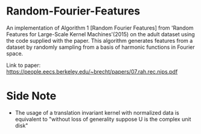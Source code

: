 # Random-Fourier-Features
An implementation of Algorithm 1 [Random Fourier Features] from 'Random Features for Large-Scale Kernel Machines'(2015) on the adult dataset using the code supplied with the paper. This algorithm generates features from a dataset by randomly sampling from a basis of harmonic functions in Fourier space.

Link to paper: https://people.eecs.berkeley.edu/~brecht/papers/07.rah.rec.nips.pdf

# Side Note

- The usage of a translation invariant kernel with normalized data is equivalent to "without loss of generality suppose U is the complex unit disk"
